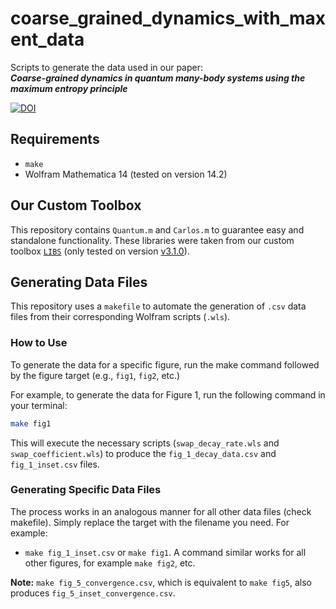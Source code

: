 # coarse_grained_dynamics_with_maxent_data

Scripts to generate the data used in our paper:  
**_Coarse-grained dynamics in quantum many-body systems using the maximum entropy principle_**

[![DOI](https://zenodo.org/badge/1028082909.svg)](https://doi.org/10.5281/zenodo.16618926)

## Requirements

- `make`
- Wolfram Mathematica 14 (tested on version 14.2)

## Our Custom Toolbox

This repository contains `Quantum.m` and `Carlos.m` to guarantee easy and standalone functionality. These libraries were taken from our custom toolbox [`LIBS`](https://github.com/carlospgmat03/libs) (only tested on version [v3.1.0](https://github.com/carlospgmat03/libs/releases/tag/v3.1.0)).

## Generating Data Files

This repository uses a `makefile` to automate the generation of `.csv` data files from their corresponding Wolfram scripts (`.wls`).

### How to Use

To generate the data for a specific figure, run the make command followed by the figure target (e.g., `fig1`, `fig2`, etc.)

For example, to generate the data for Figure 1, run the following command in your terminal:

```bash
make fig1
```
This will execute the necessary scripts (`swap_decay_rate.wls` and `swap_coefficient.wls`) to produce the `fig_1_decay_data.csv` and `fig_1_inset.csv` files.

### Generating Specific Data Files
The process works in an analogous manner for all other data files (check makefile). Simply replace the target with the filename you need. For example:

- `make fig_1_inset.csv` or `make fig1`.
A command similar works for all other figures, for example `make fig2`, etc.

__Note:__ `make fig_5_convergence.csv`, which is equivalent to `make fig5`, also produces `fig_5_inset_convergence.csv`.
